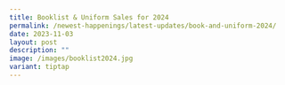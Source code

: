 ```yaml
---
title: Booklist & Uniform Sales for 2024
permalink: /newest-happenings/latest-updates/book-and-uniform-2024/
date: 2023-11-03
layout: post
description: ""
image: /images/booklist2024.jpg
variant: tiptap
---
```


